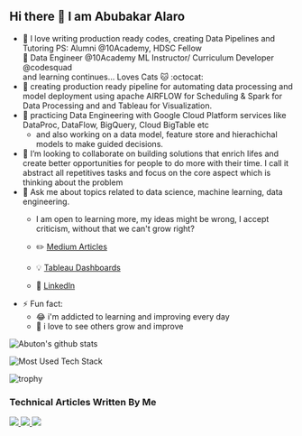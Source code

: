 ## Hi there 👋 I am Abubakar Alaro

- :book: I love writing production ready codes, creating Data Pipelines and Tutoring PS: Alumni @10Academy, HDSC Fellow <br>
                :eyes: Data Engineer @10Academy  ML Instructor/ Curriculum Developer @codesquad <br>
               and learning continues... Loves Cats 🐱 :octocat: 
- 🔭 creating production ready pipeline for automating data processing and model deployment using apache AIRFLOW for Scheduling & Spark for Data Processing and and Tableau for Visualization.
- 🌱 practicing Data Engineering with Google Cloud Platform services like DataProc, DataFlow, BigQuery, Cloud BigTable etc
  - and also working on a data model, feature store and hierachichal models to make guided decisions.
- 👯 I’m looking to collaborate on building solutions that enrich lifes and create better opportunities for people to do more with their time. I call it abstract all repetitives tasks and focus on the core aspect which is thinking about the problem
- 💬 Ask me about topics related to data science, machine learning, data engineering.
  - I am open to learning more, my ideas might be wrong, I accept criticism, without that we can't grow right?

  - :pencil2: [Medium Articles](https://medium.com/@alaroabubakarolayemi_17412)
  - :bulb: [Tableau Dashboards](https://public.tableau.com/profile/abubakar.alaro3266#!/)
  - :office: [Linkedln](https://www.linkedln.com/in/abubakar-olayemi-alaro)
- ⚡ Fun fact: 
  - :joy: i'm addicted to learning and improving every day
  - :pencil: i love to see others grow and improve


<!--  ![Profile views](https://gpvc.arturio.dev/Abuton)   -->
 
 ![Abuton's github stats](https://github-readme-stats.vercel.app/api?username=Abuton&count_private=true&show_icons=true&theme=tokyonight&hide_rank=false&include_all_commits=true)
 
 ![Most Used Tech Stack](https://github-readme-stats.vercel.app/api/top-langs/?username=Abuton)
 
 ![trophy](https://github-profile-trophy.vercel.app/?username=Abuton)
 
 ### Technical Articles Written By Me
<a target="_blank" href="https://gtihub-readme-medium-recent-article.vercel.app/medium/@alaroabubakarolayemi_17412"><img src="https://github-readme-medium-recent-article.vercel.app/medium/@alaroabubakarolayemi_17412/0">
<a target="_blank" href="https://gtihub-readme-medium-recent-article.vercel.app/medium/@alaroabubakarolayemi_17412"><img src="https://github-readme-medium-recent-article.vercel.app/medium/@alaroabubakarolayemi_17412/1">
<a target="_blank" href="https://gtihub-readme-medium-recent-article.vercel.app/medium/@alaroabubakarolayemi_17412"><img src="https://github-readme-medium-recent-article.vercel.app/medium/@alaroabubakarolayemi_17412/2">
